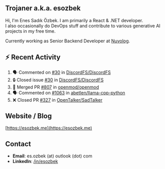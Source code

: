 ##  Trojaner a.k.a. esozbek
Hi, I'm Enes Sadık Özbek. I am primarily a React & .NET developer.  
I also occasionally do DevOps stuff and contribute to various generative AI projects in my free time.

Currently working as Senior Backend Developer at [Nuvolog](https://nuvolog.com/).

## :zap: Recent Activity

<!--START_SECTION:activity-->
1. 🗣 Commented on [#30](https://github.com/DiscordFS/DiscordFS/issues/30#issuecomment-1945910191) in [DiscordFS/DiscordFS](https://github.com/DiscordFS/DiscordFS)
2. 🔒 Closed issue [#30](https://github.com/DiscordFS/DiscordFS/issues/30) in [DiscordFS/DiscordFS](https://github.com/DiscordFS/DiscordFS)
3. 🎉 Merged PR [#807](https://github.com/openmod/openmod/pull/807) in [openmod/openmod](https://github.com/openmod/openmod)
4. 🗣 Commented on [#1063](https://github.com/abetlen/llama-cpp-python/issues/1063#issuecomment-1939146315) in [abetlen/llama-cpp-python](https://github.com/abetlen/llama-cpp-python)
5. ❌ Closed PR [#327](https://github.com/OpenTalker/SadTalker/pull/327) in [OpenTalker/SadTalker](https://github.com/OpenTalker/SadTalker)
<!--END_SECTION:activity-->

## Website / Blog
[https://esozbek.me](https://esozbek.me)

## Contact
- **Email**: es.ozbek (at) outlook (dot) com
- **LinkedIn**: [/in/esozbek](https://linkedin.com/in/esozbek)
